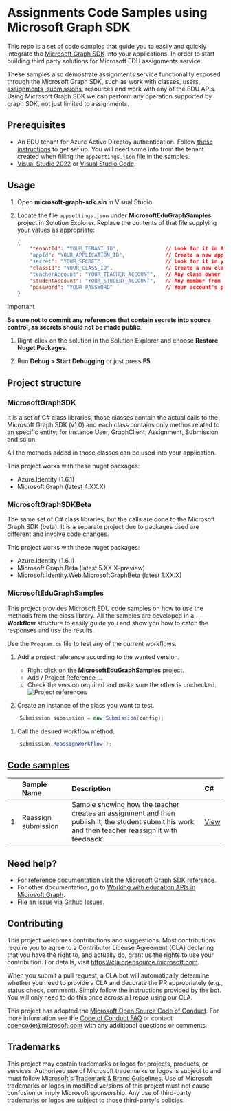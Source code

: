 # Assignments Code Samples using Microsoft Graph SDK

This repo is a set of code samples that guide you to easily and quickly integrate the [Microsoft Graph SDK](/graph/sdks/sdks-overview) into your applications. In order to start building third party solutions for Microsoft EDU assignments service.

These samples also demostrate assignments service functionality exposed through the Microsoft Graph SDK, such as work with classes, users, [assignments, submissions](/graph/assignments-submissions-states-transition), resources and work with any of the EDU APIs. Using Microsoft Graph SDK we can perform any operation supported by graph SDK, not just limited to assignments.

## Prerequisites

* An EDU tenant for Azure Active Directoy authentication. Follow [these instructions](/graph/msgraph-onboarding-overview) to get set up. You will need some info from the tenant created when filling the `appsettings.json` file in the samples.
* [Visual Studio 2022](https://visualstudio.microsoft.com/downloads) or [Visual Studio Code](https://code.visualstudio.com/download).

## Usage

1. Open __microsoft-graph-sdk.sln__ in Visual Studio.

1. Locate the file `appsettings.json` under __MicrosoftEduGraphSamples__ project in Solution Explorer. Replace the contents of that file supplying your values as appropriate:

    ```json
    {
        "tenantId": "YOUR_TENANT_ID",               // Look for it in Azure portal; https://learn.microsoft.com/en-us/azure/active-directory/fundamentals/active-directory-how-to-find-tenant
        "appId": "YOUR_APPLICATION_ID",             // Create a new app or take any existing in your Azure portal; https://learn.microsoft.com/en-us/azure/active-directory/develop/quickstart-register-app
        "secret": "YOUR_SECRET",                    // Look for it in your app registration in Azure portal.
        "classId": "YOUR_CLASS_ID",                 // Create a new class team or take it from an existing one; https://support.microsoft.com/en-us/topic/get-started-in-your-class-team-6b5fd708-35b9-4caf-b66e-d8f2468e4fd5
        "teacherAccount": "YOUR_TEACHER_ACCOUNT",   // Any class owner account
        "studentAccount": "YOUR_STUDENT_ACCOUNT",   // Any member from the class.
        "password": "YOUR_PASSWORD"                 // Your account's password.
    }
    ```

> [!IMPORTANT]
> __Be sure not to commit any references that contain secrets into source control, as secrets should not be made public__.

1. Right-click on the solution in the Solution Explorer and choose __Restore Nuget Packages__.

1. Run __Debug > Start Debugging__ or just press __F5__.

## Project structure

### MicrosoftGraphSDK

It is a set of C# class libraries, those classes contain the actual calls to the Microsoft Graph SDK (v1.0) and each class contains only methos related to an specific entity; for instance User, GraphClient, Assignment, Submission and so on.

All the methods added in those classes can be used into your application.

This project works with these nuget packages:

* Azure.Identity (1.6.1)
* Microsoft.Graph (latest 4.XX.X)

### MicrosoftGraphSDKBeta

The same set of C# class libraries, but the calls are done to the Microsoft Graph SDK (beta). It is a separate project due to packages used are different and involve code changes.

This project works with these nuget packages:

* Azure.Identity (1.6.1)
* Microsoft.Graph.Beta (latest 5.XX.X-preview)
* Microsoft.Identity.Web.MicrosoftGraphBeta (latest 1.XX.X)

### MicrosoftEduGraphSamples

This project provides Microsoft EDU code samples on how to use the methods from the class library. All the samples are developed in a __Workflow__ structure to easily guide you and show you how to catch the responses and use the results.

Use the `Program.cs` file to test any of the current workflows.

1. Add a project reference according to the wanted version.

    * Right click on the __MicrosoftEduGraphSamples__ project.
    * Add / Project Reference ...
    * Check the version required and make sure the other is unchecked.
    ![Project references](../edu-assignments-graph-sdk/images/project-references.png)

1. Create an instance of the class you want to test.

```csharp
    Submission submission = new Submission(config);
```

1. Call the desired workflow method.

```csharp
    submission.ReassignWorkflow();
```

## [Code samples](https://docs.microsoft.com/microsoftteams/platform/tabs/what-are-tabs)
|    | Sample Name        | Description                                                                      | C#    |
|:--:|:-------------------|:----------------------------------------------------------------------------------------------|:--------|
|1| Reassign submission   | Sample showing how the teacher creates an assignment and then publish it; the student submit his work and then teacher reassign it with feedback.                      |[View](https://github.com/microsoft/edu-assignments-graph-sdk/blob/main/src/microsoft-graph-samples/workflows/Submission.cs)|


## Need help?

* For reference documentation visit the [Microsoft Graph SDK reference](/graph/sdks/sdks-overview).
* For other documentation, go to [Working with education APIs in Microsoft Graph](/graph/api/resources/education-overview).
* File an issue via [Github Issues](https://github.com/microsoft/edu-assignments-graph-sdk/issues/new).

## Contributing

This project welcomes contributions and suggestions.  Most contributions require you to agree to a
Contributor License Agreement (CLA) declaring that you have the right to, and actually do, grant us
the rights to use your contribution. For details, visit https://cla.opensource.microsoft.com.

When you submit a pull request, a CLA bot will automatically determine whether you need to provide
a CLA and decorate the PR appropriately (e.g., status check, comment). Simply follow the instructions
provided by the bot. You will only need to do this once across all repos using our CLA.

This project has adopted the [Microsoft Open Source Code of Conduct](https://opensource.microsoft.com/codeofconduct/).
For more information see the [Code of Conduct FAQ](https://opensource.microsoft.com/codeofconduct/faq/) or
contact [opencode@microsoft.com](mailto:opencode@microsoft.com) with any additional questions or comments.

## Trademarks

This project may contain trademarks or logos for projects, products, or services. Authorized use of Microsoft 
trademarks or logos is subject to and must follow 
[Microsoft's Trademark & Brand Guidelines](https://www.microsoft.com/en-us/legal/intellectualproperty/trademarks/usage/general).
Use of Microsoft trademarks or logos in modified versions of this project must not cause confusion or imply Microsoft sponsorship.
Any use of third-party trademarks or logos are subject to those third-party's policies.

